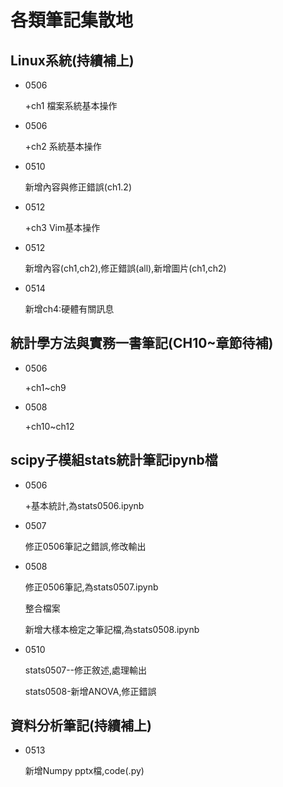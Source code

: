 ﻿# 各類筆記集散地


## Linux系統(持續補上)
- 0506 

  +ch1 檔案系統基本操作

- 0506 

  +ch2 系統基本操作
  
- 0510

  新增內容與修正錯誤(ch1.2)

- 0512

  +ch3 Vim基本操作

- 0512

  新增內容(ch1,ch2),修正錯誤(all),新增圖片(ch1,ch2)
  
- 0514

  新增ch4:硬體有關訊息


## 統計學方法與實務一書筆記(CH10~章節待補)

- 0506 

  +ch1~ch9

- 0508 

  +ch10~ch12


## scipy子模組stats統計筆記ipynb檔

- 0506 
  
  +基本統計,為stats0506.ipynb


- 0507 

  修正0506筆記之錯誤,修改輸出


- 0508 

  修正0506筆記,為stats0507.ipynb

  整合檔案

  新增大樣本檢定之筆記檔,為stats0508.ipynb


- 0510

  stats0507--修正敘述,處理輸出

  stats0508-新增ANOVA,修正錯誤


## 資料分析筆記(持續補上)


- 0513
  
  新增Numpy pptx檔,code(.py)
